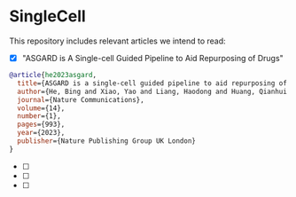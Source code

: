 # SingleCell
This repository includes relevant articles we intend to read:

- [X] "ASGARD is A Single-cell Guided Pipeline to Aid Repurposing of Drugs" 

```bibtex
@article{he2023asgard,
  title={ASGARD is a single-cell guided pipeline to aid repurposing of drugs},
  author={He, Bing and Xiao, Yao and Liang, Haodong and Huang, Qianhui and Du, Yuheng and Li, Yijun and Garmire, David and Sun, Duxin and Garmire, Lana X},
  journal={Nature Communications},
  volume={14},
  number={1},
  pages={993},
  year={2023},
  publisher={Nature Publishing Group UK London}
}
```

- [ ]
- [ ]
- [ ]
